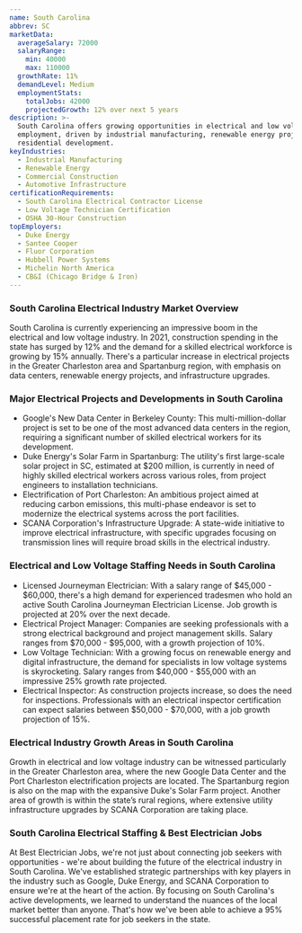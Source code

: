 ```yaml
---
name: South Carolina
abbrev: SC
marketData:
  averageSalary: 72000
  salaryRange:
    min: 40000
    max: 110000
  growthRate: 11%
  demandLevel: Medium
  employmentStats:
    totalJobs: 42000
    projectedGrowth: 12% over next 5 years
description: >-
  South Carolina offers growing opportunities in electrical and low voltage
  employment, driven by industrial manufacturing, renewable energy projects, and
  residential development.
keyIndustries:
  - Industrial Manufacturing
  - Renewable Energy
  - Commercial Construction
  - Automotive Infrastructure
certificationRequirements:
  - South Carolina Electrical Contractor License
  - Low Voltage Technician Certification
  - OSHA 30-Hour Construction
topEmployers:
  - Duke Energy
  - Santee Cooper
  - Fluor Corporation
  - Hubbell Power Systems
  - Michelin North America
  - CB&I (Chicago Bridge & Iron)
---
```

### South Carolina Electrical Industry Market Overview
South Carolina is currently experiencing an impressive boom in the electrical and low voltage industry. In 2021, construction spending in the state has surged by 12% and the demand for a skilled electrical workforce is growing by 15% annually. There's a particular increase in electrical projects in the Greater Charleston area and Spartanburg region, with emphasis on data centers, renewable energy projects, and infrastructure upgrades.

### Major Electrical Projects and Developments in South Carolina
- Google's New Data Center in Berkeley County: This multi-million-dollar project is set to be one of the most advanced data centers in the region, requiring a significant number of skilled electrical workers for its development.
- Duke Energy's Solar Farm in Spartanburg: The utility's first large-scale solar project in SC, estimated at $200 million, is currently in need of highly skilled electrical workers across various roles, from project engineers to installation technicians.
- Electrification of Port Charleston: An ambitious project aimed at reducing carbon emissions, this multi-phase endeavor is set to modernize the electrical systems across the port facilities.
- SCANA Corporation's Infrastructure Upgrade: A state-wide initiative to improve electrical infrastructure, with specific upgrades focusing on transmission lines will require broad skills in the electrical industry.

### Electrical and Low Voltage Staffing Needs in South Carolina
- Licensed Journeyman Electrician: With a salary range of $45,000 - $60,000, there's a high demand for experienced tradesmen who hold an active South Carolina Journeyman Electrician License. Job growth is projected at 20% over the next decade.
- Electrical Project Manager: Companies are seeking professionals with a strong electrical background and project management skills. Salary ranges from $70,000 - $95,000, with a growth projection of 10%.
- Low Voltage Technician: With a growing focus on renewable energy and digital infrastructure, the demand for specialists in low voltage systems is skyrocketing. Salary ranges from $40,000 - $55,000 with an impressive 25% growth rate projected.
- Electrical Inspector: As construction projects increase, so does the need for inspections. Professionals with an electrical inspector certification can expect salaries between $50,000 - $70,000, with a job growth projection of 15%.

### Electrical Industry Growth Areas in South Carolina
Growth in electrical and low voltage industry can be witnessed particularly in the Greater Charleston area, where the new Google Data Center and the Port Charleston electrification projects are located. The Spartanburg region is also on the map with the expansive Duke's Solar Farm project. Another area of growth is within the state’s rural regions, where extensive utility infrastructure upgrades by SCANA Corporation are taking place.

### South Carolina Electrical Staffing & Best Electrician Jobs
At Best Electrician Jobs, we're not just about connecting job seekers with opportunities - we're about building the future of the electrical industry in South Carolina. We've established strategic partnerships with key players in the industry such as Google, Duke Energy, and SCANA Corporation to ensure we're at the heart of the action. By focusing on South Carolina's active developments, we learned to understand the nuances of the local market better than anyone. That's how we've been able to achieve a 95% successful placement rate for job seekers in the state.
